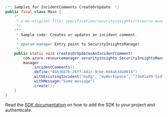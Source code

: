 ```java
/** Samples for IncidentComments CreateOrUpdate. */
public final class Main {
    /*
     * x-ms-original-file: specification/securityinsights/resource-manager/Microsoft.SecurityInsights/preview/2021-09-01-preview/examples/incidents/comments/CreateIncidentComment.json
     */
    /**
     * Sample code: Creates or updates an incident comment.
     *
     * @param manager Entry point to SecurityInsightsManager.
     */
    public static void createsOrUpdatesAnIncidentComment(
        com.azure.resourcemanager.securityinsights.SecurityInsightsManager manager) {
        manager
            .incidentComments()
            .define("4bb36b7b-26ff-4d1c-9cbe-0d8ab3da0014")
            .withExistingIncident("myRg", "myWorkspace", "73e01a99-5cd7-4139-a149-9f2736ff2ab5")
            .withMessage("Some message")
            .create();
    }
}
```

Read the [SDK documentation](https://github.com/Azure/azure-sdk-for-java/blob/azure-resourcemanager-securityinsights_1.0.0-beta.1/sdk/securityinsights/azure-resourcemanager-securityinsights/README.md) on how to add the SDK to your project and authenticate.
